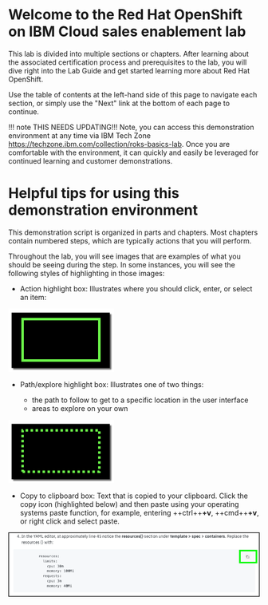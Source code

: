 # Welcome to the Red Hat OpenShift on IBM Cloud sales enablement lab

This lab is divided into multiple sections or chapters. After learning about the associated certification process and prerequisites to the lab, you will dive right into the Lab Guide and get started learning more about Red Hat OpenShift.

Use the table of contents at the left-hand side of this page to navigate each section, or simply use the "Next" link at the bottom of each page to continue.


!!! note
    THIS NEEDS UPDATING!!! Note, you can access this demonstration environment at any time via IBM Tech Zone <a href="https://techzone.ibm.com/collection/roks-basics-lab" target="_blank">https://techzone.ibm.com/collection/roks-basics-lab</a>. Once you are comfortable with the environment, it can quickly and easily be leveraged for continued learning and customer demonstrations.

# Helpful tips for using this demonstration environment

This demonstration script is organized in parts and chapters. Most chapters contain numbered steps, which are typically actions that you will perform.

Throughout the lab, you will see images that are examples of what you should be seeing during the step. In some instances, you will see the following styles of highlighting in those images:

- Action highlight box: Illustrates where you should click,  enter, or select an item:

![](_attachments/ClickActionRectangle.png)

- Path/explore highlight box: Illustrates one of two things:

  - the path to follow to get to a specific location in the user interface
  - areas to explore on your own

![](_attachments/PathExploreHighlight.png)

- Copy to clipboard box: Text that is copied to your clipboard. Click the copy icon (highlighted below) and then paste using your operating systems paste function, for example, entering ++ctrl++**+v**, ++cmd++**+v**, or right click and select paste.

![](_attachments/Usage-Clipboard.png)
